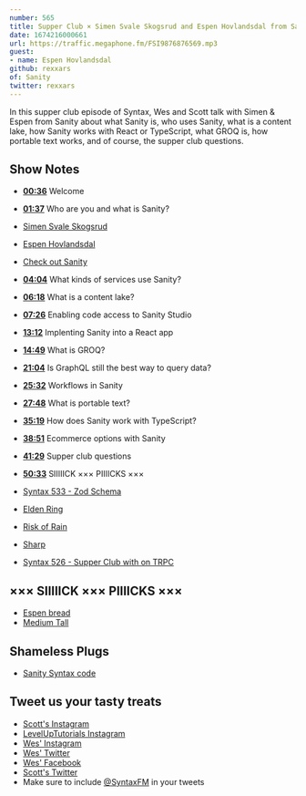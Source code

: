 ```yaml
---
number: 565
title: Supper Club × Simen Svale Skogsrud and Espen Hovlandsdal from Sanity
date: 1674216000661
url: https://traffic.megaphone.fm/FSI9876876569.mp3
guest: 
- name: Espen Hovlandsdal
github: rexxars
of: Sanity
twitter: rexxars
---
```


In this supper club episode of Syntax, Wes and Scott talk with Simen & Espen from Sanity about what Sanity is, who uses Sanity, what is a content lake, how Sanity works with React or TypeScript, what GROQ is, how portable text works, and of course, the supper club questions.

## Show Notes

- **[00:36](#t=00:36)** Welcome
- **[01:37](#t=01:37)** Who are you and what is Sanity?
- [Simen Svale Skogsrud](https://www.sanity.io/exchange/community/simen)
- [Espen Hovlandsdal](https://www.sanity.io/exchange/community/rexxars)
- [Check out Sanity](https://www.sanity.io/syntax)
- **[04:04](#t=04:04)** What kinds of services use Sanity?
- **[06:18](#t=06:18)** What is a content lake?
- **[07:26](#t=07:26)** Enabling code access to Sanity Studio
- **[13:12](#t=13:12)** Implenting Sanity into a React app
- **[14:49](#t=14:49)** What is GROQ?
- **[21:04](#t=21:04)** Is GraphQL still the best way to query data?
- **[25:32](#t=25:32)** Workflows in Sanity
- **[27:48](#t=27:48)** What is portable text?
- **[35:19](#t=35:19)** How does Sanity work with TypeScript?
- **[38:51](#t=38:51)** Ecommerce options with Sanity
- **[41:29](#t=41:29)** Supper club questions
- **[50:33](#t=50:33)** SIIIIICK ××× PIIIICKS ×××

- [Syntax 533 - Zod Schema](https://syntax.fm/show/533/zod-schema-validation-and-type-generation)

- [Elden Ring](https://en.bandainamcoent.eu/elden-ring/elden-ring)
- [Risk of Rain](https://store.steampowered.com/app/248820/Risk_of_Rain/)
- [Sharp](https://www.npmjs.com/package/sharp)
- [Syntax 526 - Supper Club with on TRPC](https://syntax.fm/show/526/supper-club-trpc-with-alex-katt-johansson)

## ××× SIIIIICK ××× PIIIICKS ×××

- [Espen bread](https://espen.codes/bread)
- [Medium Tall](https://mediumtallclothing.com/)

## Shameless Plugs

- [Sanity Syntax code](https://www.sanity.io/syntax)

## Tweet us your tasty treats

- [Scott's Instagram](https://www.instagram.com/stolinski/)
- [LevelUpTutorials Instagram](https://www.instagram.com/LevelUpTutorials/)
- [Wes' Instagram](https://www.instagram.com/wesbos/)
- [Wes' Twitter](https://twitter.com/wesbos)
- [Wes' Facebook](https://www.facebook.com/wesbos.developer)
- [Scott's Twitter](https://twitter.com/stolinski)
- Make sure to include [@SyntaxFM](https://twitter.com/SyntaxFM) in your tweets
